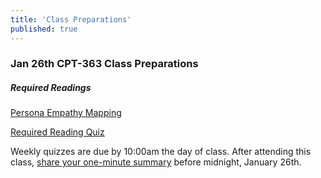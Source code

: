 ```yaml
---
title: 'Class Preparations'
published: true
---
```


### Jan 26th CPT-363 Class Preparations

##### Required Readings
[Persona Empathy Mapping](http://www.cooper.com/journal/2014/05/persona-empathy-mapping)

[Required Reading Quiz](https://canvas.sfu.ca/courses/25492/quizzes/34783?classes=btn,btn-primary)  

Weekly quizzes are due by 10:00am the day of class. After attending this class, [share your one-minute summary](https://canvas.sfu.ca/courses/25492/discussion_topics/440791) before midnight, January 26th.
